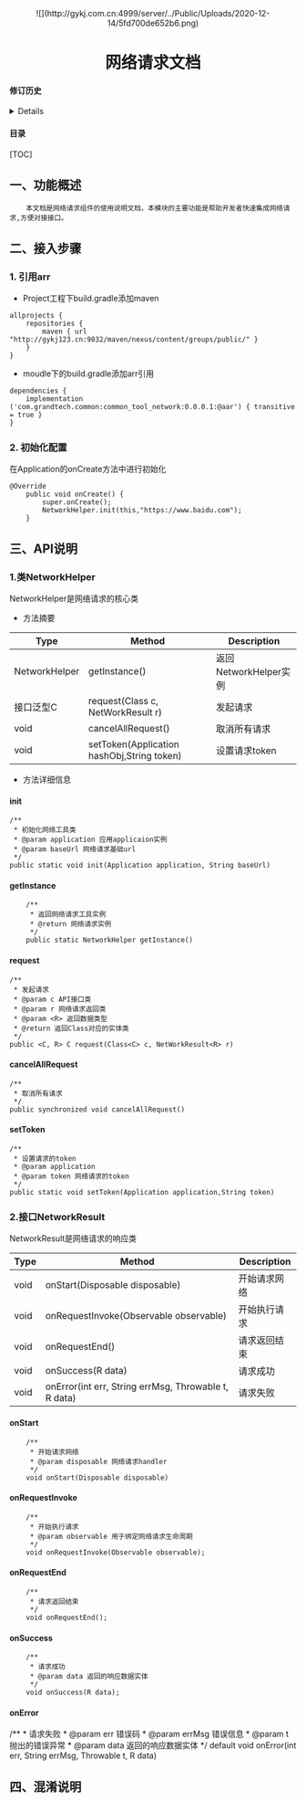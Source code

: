 <div>
<center>
![](http://gykj.com.cn:4999/server/../Public/Uploads/2020-12-14/5fd700de652b6.png)
</center>
<center><h1>网络请求文档</h1></center>
</div>

<h4>修订历史</h4>
<details>
<table>
<tr>
  <th style="background-color:#409EFF;color:#FFFFFF;">版本</th>
  <th style="background-color:#409EFF;color:#FFFFFF">修订时间</th>
  <th style="background-color:#409EFF;color:#FFFFFF">修订人员</th>
  <th style="background-color:#409EFF;color:#FFFFFF">修订内容</th>
</tr>
<tr>
  <td>0.0.0.1</td>
  <td>2020/03/01</td>
  <td>赵宇鹏</td>
  <td>初始导入</td>
</tr>
</table>
</details>


<h4>目录</h4>

[TOC]

## 一、功能概述

		本文档是网络请求组件的使用说明文档，本模块的主要功能是帮助开发者快速集成网络请求,方便对接接口。


## 二、接入步骤
### 1. 引用arr

-  Project工程下build.gradle添加maven
```
allprojects {
    repositories {
        maven { url "http://gykj123.cn:9032/maven/nexus/content/groups/public/" }
    }
}
```
- moudle下的build.gradle添加arr引用
```
dependencies {
    implementation ('com.grandtech.common:common_tool_network:0.0.0.1:@aar') { transitive = true }
}
```

### 2. 初始化配置

在Application的onCreate方法中进行初始化
```
@Override
    public void onCreate() {
        super.onCreate();
        NetworkHelper.init(this,"https://www.baidu.com");
    }
```
## 三、API说明
### 1.类NetworkHelper
 NetworkHelper是网络请求的核心类
- 方法摘要

|Type| Method  | Description  |
| ------------ | ------------ | ------------ |
| NetworkHelper | getInstance()  | 返回NetworkHelper实例  |
| 接口泛型C |request(Class<C> c, NetWorkResult<R> r)|发起请求|
| void |cancelAllRequest()|取消所有请求|
| void |setToken(Application hashObj,String token)|设置请求token|

- 方法详细信息

#### init
	/**
     * 初始化网络工具类
     * @param application 应用applicaion实例
     * @param baseUrl 网络请求基础url
     */
    public static void init(Application application, String baseUrl)


#### getInstance

```
 	/**
     * 返回网络请求工具实例
     * @return 网络请求实例
     */
    public static NetworkHelper getInstance()
```

#### request
	/**
     * 发起请求
     * @param c API接口类
     * @param r 网络请求返回类
     * @param <R> 返回数据类型
     * @return 返回Class对应的实体类
     */
    public <C, R> C request(Class<C> c, NetWorkResult<R> r)

#### cancelAllRequest
	/**
     * 取消所有请求
     */
    public synchronized void cancelAllRequest()

#### setToken
	/**
     * 设置请求的token
     * @param application 
     * @param token 网络请求的token
     */
    public static void setToken(Application application,String token)

### 2.接口NetworkResult
NetworkResult是网络请求的响应类

|Type| Method  | Description  |
| ------------ | ------------ | ------------ |
| void |onStart(Disposable disposable)|开始请求网络|
| void |onRequestInvoke(Observable observable)|开始执行请求|
| void |onRequestEnd()|请求返回结束|
| void |onSuccess(R data)|请求成功|
| void |onError(int err, String errMsg, Throwable t, R data)|请求失败|

#### onStart
		/**
         * 开始请求网络
         * @param disposable 网络请求handler
         */
        void onStart(Disposable disposable)
#### onRequestInvoke
		/**
         * 开始执行请求
         * @param observable 用于绑定网络请求生命周期
         */
        void onRequestInvoke(Observable observable);
#### onRequestEnd
		/**
         * 请求返回结束
         */
        void onRequestEnd();
#### onSuccess
		/**
         * 请求成功
         * @param data 返回的响应数据实体
         */
        void onSuccess(R data);
#### onError
/**
         * 请求失败
         * @param err 错误码
         * @param errMsg 错误信息
         * @param t 抛出的错误异常
         * @param data 返回的响应数据实体
         */
        default void onError(int err, String errMsg, Throwable t, R data)
## 四、混淆说明

